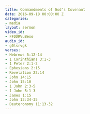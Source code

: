 ```yaml
---
title: Commandments of God's Covenant
date: 2016-09-18 00:00:00 Z
categories:
- media
layout: sermon
video_id:
- FFDDRVu8exo
audio_id:
- g0lsrvgk
verses:
- Hebrews 5:12-14
- 1 Corinthians 3:1-3
- 1 Peter 2:1-2
- Ephesians 2:15
- Revelation 22:14
- John 14:15
- John 15:10
- 1 John 2:3-5
- 1 John 5:1-3
- James 1:15
- John 13:34-35
- Deuteronomy 11:13-32
---
```


